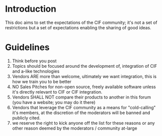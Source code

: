 # Introduction #

This doc aims to set the expectations of the CIF community; it's not a set of restrictions but a set of expectations enabling the sharing of good ideas.

# Guidelines #

  1. Think before you post
  1. Topics should be focused around the development of, integration of CIF and a-like technologies
  1. Vendors ARE more than welcome, ultimately we want integration, this is how we train you to be better
  1. NO Sales Pitches for non-open source, freely available software unless it's directly relevant to CIF or CIF integration.
  1. Vendors SHALL NOT compare their products to another in this forum (you have a website; you may do it there)
  1. Vendors that leverage the CIF community as a means for "cold-calling" it's members, at the discretion of the moderators will be banned and publicly cited.
  1. we reserve the right to kick anyone off the list for these reasons or any other reason deemed by the moderators / community at-large